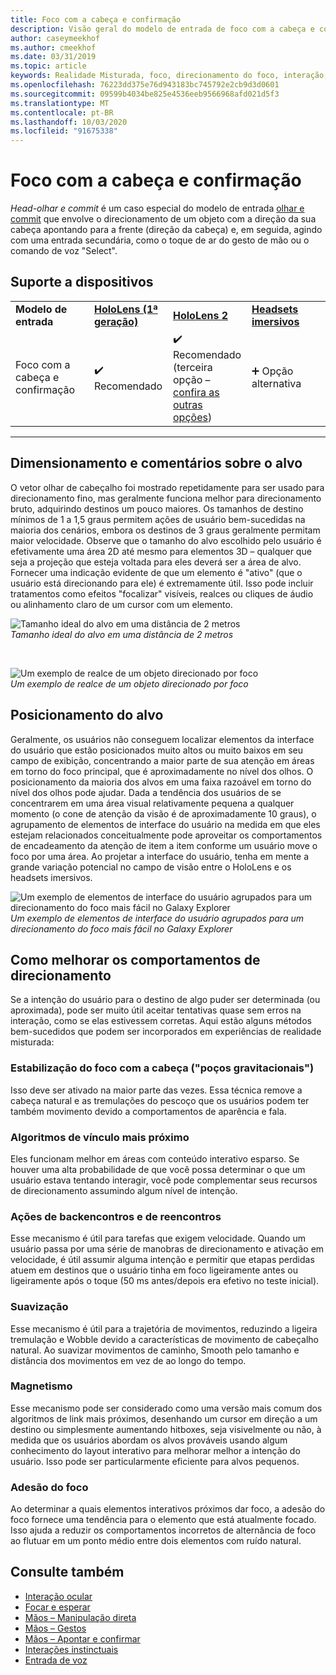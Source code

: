 ```yaml
---
title: Foco com a cabeça e confirmação
description: Visão geral do modelo de entrada de foco com a cabeça e confirmação
author: caseymeekhof
ms.author: cmeekhof
ms.date: 03/31/2019
ms.topic: article
keywords: Realidade Misturada, foco, direcionamento do foco, interação, design
ms.openlocfilehash: 76223dd375e76d943183bc745792e2cb9d3d0601
ms.sourcegitcommit: 09599b4034be825e4536eeb9566968afd021d5f3
ms.translationtype: MT
ms.contentlocale: pt-BR
ms.lasthandoff: 10/03/2020
ms.locfileid: "91675338"
---
```

# <a name="head-gaze-and-commit"></a>Foco com a cabeça e confirmação
_Head-olhar e commit_ é um caso especial do modelo de entrada [olhar e commit](gaze-and-commit.md) que envolve o direcionamento de um objeto com a direção da sua cabeça apontando para a frente (direção da cabeça) e, em seguida, agindo com uma entrada secundária, como o toque de ar do gesto de mão ou o comando de voz "Select". 

## <a name="device-support"></a>Suporte a dispositivos

<table>
    <colgroup>
    <col width="25%" />
    <col width="25%" />
    <col width="25%" />
    <col width="25%" />
    </colgroup>
    <tr>
        <td><strong>Modelo de entrada</strong></td>
        <td><a href="../hololens-hardware-details.md"><strong>HoloLens (1ª geração)</strong></a></td>
        <td><a href="https://docs.microsoft.com/hololens/hololens2-hardware"><strong>HoloLens 2</strong></td>
        <td><a href="../discover/immersive-headset-hardware-details.md"><strong>Headsets imersivos</strong></a></td>
    </tr>
     <tr>
        <td>Foco com a cabeça e confirmação</td>
        <td>✔️ Recomendado</td>
        <td>✔️ Recomendado (terceira opção – <a href="interaction-fundamentals.md">confira as outras opções</a>)</td>
        <td>➕ Opção alternativa</td>
    </tr>
</table>

---

## <a name="target-sizing-and-feedback"></a>Dimensionamento e comentários sobre o alvo
O vetor olhar de cabeçalho foi mostrado repetidamente para ser usado para direcionamento fino, mas geralmente funciona melhor para direcionamento bruto, adquirindo destinos um pouco maiores. Os tamanhos de destino mínimos de 1 a 1,5 graus permitem ações de usuário bem-sucedidas na maioria dos cenários, embora os destinos de 3 graus geralmente permitam maior velocidade. Observe que o tamanho do alvo escolhido pelo usuário é efetivamente uma área 2D até mesmo para elementos 3D – qualquer que seja a projeção que esteja voltada para eles deverá ser a área de alvo. Fornecer uma indicação evidente de que um elemento é "ativo" (que o usuário está direcionando para ele) é extremamente útil. Isso pode incluir tratamentos como efeitos "focalizar" visíveis, realces ou cliques de áudio ou alinhamento claro de um cursor com um elemento.

![Tamanho ideal do alvo em uma distância de 2 metros](images/gazetargeting-size-1000px.jpg)<br>
*Tamanho ideal do alvo em uma distância de 2 metros*

<br>

![Um exemplo de realce de um objeto direcionado por foco](images/gazetargeting-highlighting-940px.jpg)<br>
*Um exemplo de realce de um objeto direcionado por foco*

## <a name="target-placement"></a>Posicionamento do alvo
Geralmente, os usuários não conseguem localizar elementos da interface do usuário que estão posicionados muito altos ou muito baixos em seu campo de exibição, concentrando a maior parte de sua atenção em áreas em torno do foco principal, que é aproximadamente no nível dos olhos. O posicionamento da maioria dos alvos em uma faixa razoável em torno do nível dos olhos pode ajudar. Dada a tendência dos usuários de se concentrarem em uma área visual relativamente pequena a qualquer momento (o cone de atenção da visão é de aproximadamente 10 graus), o agrupamento de elementos de interface do usuário na medida em que eles estejam relacionados conceitualmente pode aproveitar os comportamentos de encadeamento da atenção de item a item conforme um usuário move o foco por uma área. Ao projetar a interface do usuário, tenha em mente a grande variação potencial no campo de visão entre o HoloLens e os headsets imersivos.

![Um exemplo de elementos de interface do usuário agrupados para um direcionamento do foco mais fácil no Galaxy Explorer](images/gazetargeting-grouping-1000px.jpg)<br>
*Um exemplo de elementos de interface do usuário agrupados para um direcionamento do foco mais fácil no Galaxy Explorer*

## <a name="improving-targeting-behaviors"></a>Como melhorar os comportamentos de direcionamento
Se a intenção do usuário para o destino de algo puder ser determinada (ou aproximada), pode ser muito útil aceitar tentativas quase sem erros na interação, como se elas estivessem corretas. Aqui estão alguns métodos bem-sucedidos que podem ser incorporados em experiências de realidade misturada:

### <a name="head-gaze-stabilization-gravity-wells"></a>Estabilização do foco com a cabeça ("poços gravitacionais")
Isso deve ser ativado na maior parte das vezes. Essa técnica remove a cabeça natural e as tremulações do pescoço que os usuários podem ter também movimento devido a comportamentos de aparência e fala.

### <a name="closest-link-algorithms"></a>Algoritmos de vínculo mais próximo
Eles funcionam melhor em áreas com conteúdo interativo esparso. Se houver uma alta probabilidade de que você possa determinar o que um usuário estava tentando interagir, você pode complementar seus recursos de direcionamento assumindo algum nível de intenção.

### <a name="backdating-and-postdating-actions"></a>Ações de backencontros e de reencontros
Esse mecanismo é útil para tarefas que exigem velocidade. Quando um usuário passa por uma série de manobras de direcionamento e ativação em velocidade, é útil assumir alguma intenção e permitir que etapas perdidas atuem em destinos que o usuário tinha em foco ligeiramente antes ou ligeiramente após o toque (50 ms antes/depois era efetivo no teste inicial).

### <a name="smoothing"></a>Suavização
Esse mecanismo é útil para a trajetória de movimentos, reduzindo a ligeira tremulação e Wobble devido a características de movimento de cabeçalho natural. Ao suavizar movimentos de caminho, Smooth pelo tamanho e distância dos movimentos em vez de ao longo do tempo.

### <a name="magnetism"></a>Magnetismo
Esse mecanismo pode ser considerado como uma versão mais comum dos algoritmos de link mais próximos, desenhando um cursor em direção a um destino ou simplesmente aumentando hitboxes, seja visivelmente ou não, à medida que os usuários abordam os alvos prováveis usando algum conhecimento do layout interativo para melhorar melhor a intenção do usuário. Isso pode ser particularmente eficiente para alvos pequenos.

### <a name="focus-stickiness"></a>Adesão do foco
Ao determinar a quais elementos interativos próximos dar foco, a adesão do foco fornece uma tendência para o elemento que está atualmente focado. Isso ajuda a reduzir os comportamentos incorretos de alternância de foco ao flutuar em um ponto médio entre dois elementos com ruído natural.


## <a name="see-also"></a>Consulte também
* [Interação ocular](eye-gaze-interaction.md)
* [Focar e esperar](gaze-and-dwell.md)
* [Mãos – Manipulação direta](direct-manipulation.md)
* [Mãos – Gestos](gaze-and-commit.md#composite-gestures)
* [Mãos – Apontar e confirmar](point-and-commit.md)
* [Interações instinctuais](interaction-fundamentals.md)
* [Entrada de voz](voice-input.md)



